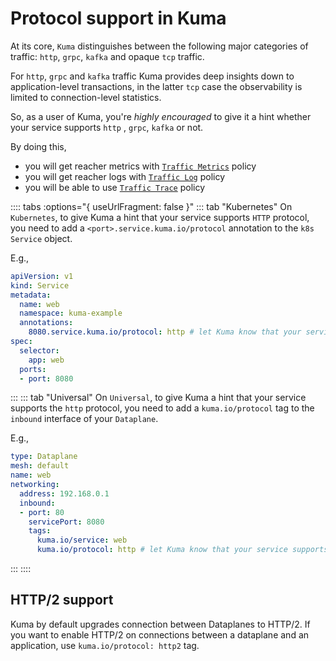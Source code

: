 # Protocol support in Kuma

At its core, `Kuma` distinguishes between the following major categories of traffic: `http`, `grpc`, `kafka` and opaque `tcp` traffic.

For `http`, `grpc` and `kafka` traffic Kuma provides deep insights down to application-level transactions, in the latter `tcp` case the observability is limited to connection-level statistics.

So, as a user of Kuma, you're _highly encouraged_ to give it a hint whether your service supports `http` , `grpc`, `kafka` or not.

By doing this,

* you will get reacher metrics with [`Traffic Metrics`](../traffic-metrics) policy
* you will get reacher logs with [`Traffic Log`](../traffic-log) policy
* you will be able to use [`Traffic Trace`](../traffic-trace) policy

:::: tabs :options="{ useUrlFragment: false }"
::: tab "Kubernetes"
On `Kubernetes`, to give Kuma a hint that your service supports `HTTP` protocol, you need to add a `<port>.service.kuma.io/protocol` annotation to the `k8s` `Service` object.

E.g.,

```yaml
apiVersion: v1
kind: Service
metadata:
  name: web
  namespace: kuma-example
  annotations:
    8080.service.kuma.io/protocol: http # let Kuma know that your service supports HTTP protocol
spec:
  selector:
    app: web
  ports:
  - port: 8080
```

:::
::: tab "Universal"
On `Universal`, to give Kuma a hint that your service supports the `http` protocol, you need to add a `kuma.io/protocol` tag to the `inbound` interface of your `Dataplane`.

E.g.,

```yaml
type: Dataplane
mesh: default
name: web
networking:
  address: 192.168.0.1 
  inbound:
  - port: 80
    servicePort: 8080
    tags:
      kuma.io/service: web
      kuma.io/protocol: http # let Kuma know that your service supports HTTP protocol
```
:::
::::

## HTTP/2 support

Kuma by default upgrades connection between Dataplanes to HTTP/2. If you want to enable HTTP/2 on connections between a dataplane and an application, use `kuma.io/protocol: http2` tag.
